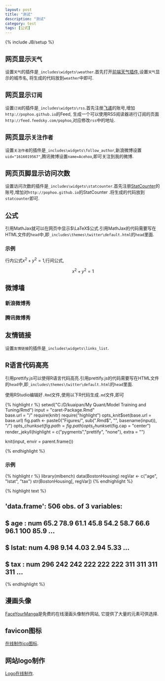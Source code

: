 ```yaml
---
layout: post
title: "测试"
description: "测试"
category: test
tags: [公式]
---
```

{% include JB/setup %}

## 网页显示`天气`

设置`天气`的插件是`_includes\widgets\weather`.首先打开[前端天气插件](http://lab.julying.com/weather/),设置`天气`显示的城市名,
将生成的代码放到`weather`中即可.

## 网页显示`订阅`

设置`订阅`的插件是`_includes\widgets\rss`.首先注册[飞递](http://www.feedsky.com/)的账号,增加`http://pophoo.github.io`的Feed,
生成一个可以使用RSS阅读器进行订阅的页面`http://feed.feedsky.com/pophoo`,对应修改`rss`中的地址.

## 网页显示`关注作者`

设置`关注作者`的插件是`_includes\widgets\follow_author`,新浪微博设置`uid="1616019567"`,腾讯微博设置`name=Acehoo`,即可关注到我的微博.

## 网页页脚显示访问次数

设置访问次数的插件是`_includes\widgets\statcounter`.首先注册[StatCounter](http://statcounter.com/)的账号,增加对`http://pophoo.github.io`的StatCounter
.将生成的代码放到`statcounter`即可.

## 公式

引用MathJax就可以在网页中显示$\LaTeX$公式.引用MathJax的代码需要写在HTML文件的`head`中,即`_includes\themes\twitter\default.html`的`head`里面.

### 示例

行内公式$x^2+y^2=1$,行间公式,

$$x^2+y^2=1$$

## 微博墙

### 新浪微博秀

### 腾讯微博秀

## 友情链接

设置`友情链接`的插件是`_includes\widgets\links_list`.

## R语言代码高亮

引用prettify.js可以使得R语言代码高亮.引用prettify.js的代码需要写在HTML文件的`head`中,即`_includes\themes\twitter\default.html`的`head`里面.

使用RStudio编辑好`.Rmd`文件,使用以下R代码生成`.md`文件,即可

{% highlight r %}
setwd("C:/D/kuaipan/My Quant/Model Training and Tuning/Rmd")
input = "caret-Package.Rmd"  
base.url = "/"
require(knitr)
require("highlight")
opts_knit$set(base.url = base.url)
fig.path <- paste0("Figures/", sub(".Rmd$", "", basename(input)), "/")
opts_chunk$set(fig.path = fig.path)
opts_chunk$set(fig.cap = "center")
render_jekyll(highlight = c("pygments","prettify", "none"), extra = "")

knit(input, envir = parent.frame())

{% endhighlight %}

### 示例

{% highlight r %}
library(mlbench)
data(BostonHousing)
regVar <- c("age", "lstat", "tax")
str(BostonHousing[, regVar])
{% endhighlight %}



{% highlight text %}
## 'data.frame':	506 obs. of  3 variables:
##  $ age  : num  65.2 78.9 61.1 45.8 54.2 58.7 66.6 96.1 100 85.9 ...
##  $ lstat: num  4.98 9.14 4.03 2.94 5.33 ...
##  $ tax  : num  296 242 242 222 222 222 311 311 311 311 ...
{% endhighlight %}

## 漫画头像

[FaceYourManga](http://www.faceyourmanga.com/)是免费的在线漫画头像制作网站,
它提供了大量的元素可供选择.

## favicon图标

[在线制作ico图标](http://www.bitbug.net/).

## 网站logo制作

[Logo在线制作](http://www.logowu.com/).